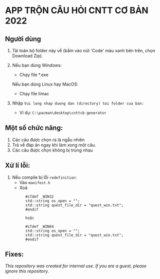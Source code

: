 #  APP TRỘN CÂU HỎI CNTT CƠ BẢN 2022

Người dùng
-------------------
1. Tải toàn bộ folder này về (bấm vào nút 'Code' màu xanh bên trên, chọn Download Zip).

2. Nếu bạn dùng Windows:
      - Chạy file *.exe

   Nếu bạn dùng Linux hay MacOS:
      - Chạy file limac

3. Nhập `Vui long nhap duong dan (directory) toi folder cua ban: `
      - Ví dụ: `C:\pacman\desktop\cnttcb-generator`

Một số chức năng:
--------------------
1. Các câu được chọn ra là ngẫu nhiên
2. Trả về đáp án ngay khi làm xong một câu.
3. Các câu được chọn không bị trùng nhau

Xử lí lỗi:
--------------------
1. Nếu compile bị lỗi `redefinition`:
      - Vào `manifest.h`
      - Xoá 
      ```
            #ifdef _WIN32
            std::string os_open = "";
            std::string quest_file_dir = "quest_win.txt";
            #endif
            
            hoặc
            
            #ifdef _WIN64
            std::string os_open = "";
            std::string quest_file_dir = "quest_win.txt";
            #endif
      ```

Fixes:
--------------------


*This repository was created for internal use. If you are a guest, please ignore this repository.*
